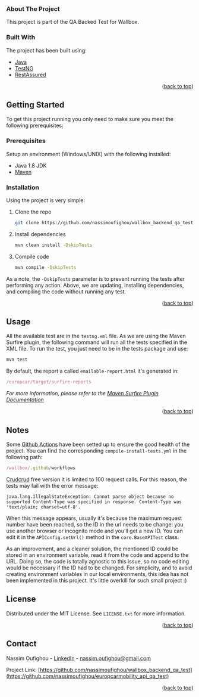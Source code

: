 <div id="top"></div>
<!-- ABOUT THE PROJECT -->

### About The Project

This project is part of the QA Backed Test for Wallbox.

### Built With

The project has been built using: 
* [Java](https://www.java.com/)
* [TestNG](https://testng.org/doc/)
* [RestAssured](https://rest-assured.io/)

<p align="right">(<a href="#top">back to top</a>)</p>


<!-- GETTING STARTED -->
## Getting Started

To get this project running you only need to make sure you meet the following prerequisites:

### Prerequisites

Setup an environment (Windows/UNIX) with the following installed:
* Java 1.8 JDK
* [Maven](https://maven.apache.org/install.html)

### Installation

Using the project is very simple:

1. Clone the repo
   ```sh
   git clone https://github.com/nassimoufighou/wallbox_backend_qa_test.git
   ```
2. Install dependencies
   ```sh
   mvn clean install -DskipTests
   ```
3. Compile code
   ```sh
   mvn compile -DskipTests
   ```
As a note, the <code>-DskipTests</code> parameter is to prevent running the tests after performing any action. Above, we are updating, installing dependencies, and compiling the code without running any test.

<p align="right">(<a href="#top">back to top</a>)</p>

<!-- USAGE EXAMPLES -->
## Usage
All the available test are in the <code>testng.xml</code> file. As we are using the Maven Surfire plugin, the following command will run all the tests specified in the XML file. 
To run the test, you just need to be in the tests package and use: 
   ```js
   mvn test
   ```
By default, the report a called <code>emailable-report.html</code> it's generated in:
   ```js
/europcar/target/surfire-reports
   ```
_For more information, please refer to the [Maven Surfire Plugin Documentation](https://maven.apache.org/surefire/maven-surefire-plugin/)_
<p align="right">(<a href="#top">back to top</a>)</p>

<!-- NOTES -->
## Notes
Some [Github Actions](https://github.com/features/actions) have been setted up to ensure the good health of the project. You can find the corresponding <code>compile-install-tests.yml</code>
in the following path:
   ```js
/wallbox/.github/workflows
   ```

[Crudcrud](https://crudcrud.com/) free version it is limited to 100 request calls. For this reason, the tests may fail with the error message:
````
java.lang.IllegalStateException: Cannot parse object because no supported Content-Type was specified in response. Content-Type was 'text/plain; charset=utf-8'.
````
When this message appears, usually it's because the maximum request number have been reached, so the ID in the url needs to be change: you use another browser or incognito mode and you'll get a new ID.
You can edit it in the <code>APIConfig.setUrl()</code> method in the <code>core.BaseAPITest</code> class.

As an improvement, and a cleaner solution, the mentioned ID could be stored in an environment variable, read it from the code and append to the URL.
Doing so, the code is totally agnostic to this issue, so no code editing would be necessary if the ID had to be changed.
For simplicity, and to avoid creating environment variables in our local environments, this idea has not been implemented in this project. 
It's little overkill for such small project :)
<!-- LICENSE -->
## License

Distributed under the MIT License. See `LICENSE.txt` for more information.

<p align="right">(<a href="#top">back to top</a>)</p>

<!-- CONTACT -->
## Contact

Nassim Oufighou - [LinkedIn](https://www.linkedin.com/in/nassim-oufighou/) - nassim.oufighou@gmail.com

Project Link: [https://github.com/nassimoufighou/wallbox_backend_qa_test](https://github.com/nassimoufighou/europcarmobility_api_qa_test)

<p align="right">(<a href="#top">back to top</a>)</p>
